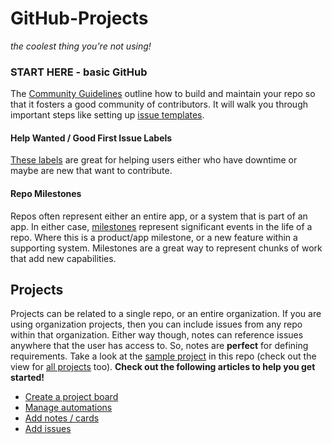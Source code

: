 # GitHub-Projects
*the coolest thing you're not using!*

### START HERE - basic GitHub
The [Community Guidelines](https://github.com/mikegfisher/GitHub-Projects/community) outline how to build and maintain your repo so that it fosters a good community of contributors. It will walk you through important steps like setting up [issue templates](https://github.com/mikegfisher/GitHub-Projects/issues/new).

#### Help Wanted / Good First Issue Labels
[These labels](https://help.github.com/articles/helping-new-contributors-find-your-project-with-labels/) are great for helping users either who have downtime or maybe are new that want to contribute.

#### Repo Milestones
Repos often represent either an entire app, or a system that is part of an app. In either case, [milestones](https://github.com/mikegfisher/GitHub-Projects/milestones) represent significant events in the life of a repo. Where this is a product/app milestone, or a new feature within a supporting system. Milestones are a great way to represent chunks of work that add new capabilities. 

## Projects
Projects can be related to a single repo, or an entire organization. If you are using organization projects, then you can include issues from any repo within that organization. Either way though, notes can reference issues anywhere that the user has access to. So, notes are **perfect** for defining requirements. Take a look at the [sample project](https://github.com/mikegfisher/GitHub-Projects/projects/1) in this repo (check out the view for [all projects](https://github.com/mikegfisher/GitHub-Projects/projects) too). 
**Check out the following articles to help you get started!**
- [Create a project board](https://help.github.com/articles/creating-a-project-board/)
- [Manage automations](https://help.github.com/articles/about-automation-for-project-boards/)
- [Add notes / cards](https://help.github.com/articles/adding-notes-to-a-project-board/)
- [Add issues](https://help.github.com/articles/adding-issues-and-pull-requests-to-a-project-board/)
